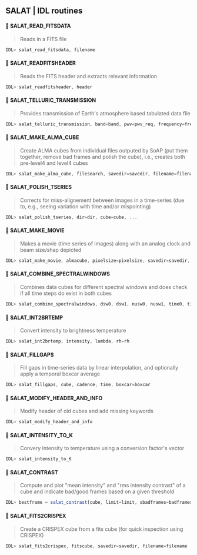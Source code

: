 ## SALAT | IDL routines

#### :round_pushpin: SALAT_READ_FITSDATA
> Reads in a FITS file 
```JavaScript
IDL> salat_read_fitsdata, filename
```

#### :round_pushpin: SALAT_READFITSHEADER
> Reads the FITS header and extracts relevant information 
```JavaScript
IDL> salat_readfitsheader, header
```

#### :round_pushpin: SALAT_TELLURIC_TRANSMISSION
> Provides transmission of Earth's atmosphere based tabulated data file  
```JavaScript
IDL> salat_telluric_transmission, band=band, pwv=pwv_req, frequency=freq_r, out_frequency=out_freq, out_pwv=out_pwv
```

#### :round_pushpin: SALAT_MAKE_ALMA_CUBE
> Create ALMA cubes from individual files outputed by SoAP (put them together, remove bad frames and polish the cube), i.e., creates both pre-level4 and level4 cubes
```JavaScript
IDL> salat_make_alma_cube, filesearch, savedir=savedir, filename=filename, date=date
```

#### :round_pushpin: SALAT_POLISH_TSERIES
> Corrects for miss-alignement between images in a time-series (due to, e.g., seeing variation with time and/or mispointing)
```JavaScript
IDL> salat_polish_tseries, dir=dir, cube=cube, ...
```

#### :round_pushpin: SALAT_MAKE_MOVIE
> Makes a movie (time series of images) along with an analog clock and beam size/shap depicted
```JavaScript
IDL> salat_make_movie, almacube, pixelsize=pixelsize, savedir=savedir, filename=filename
```

#### :round_pushpin: SALAT_COMBINE_SPECTRALWINDOWS
> Combines data cubes for different spectral windows and does check if all time steps do exist in both cubes
```JavaScript
IDL> salat_combine_spectralwindows, dsw0, dsw1, nusw0, nusw1, time0, time1, spectralwindow=specwin
```

#### :round_pushpin: SALAT_INT2BRTEMP
> Convert intensity to brightness temperature
```JavaScript
IDL> salat_int2brtemp, intensity, lambda, rh=rh
```

#### :round_pushpin: SALAT_FILLGAPS
> Fill gaps in time-series data by linear interpolation, and optionally apply a temporal boxcar average
```JavaScript
IDL> salat_fillgaps, cube, cadence, time, boxcar=boxcar
```

#### :round_pushpin: SALAT_MODIFY_HEADER_AND_INFO
> Modify header of old cubes and add missing keywords
```JavaScript
IDL> salat_modify_header_and_info
```

#### :round_pushpin: SALAT_INTENSITY_TO_K
> Convery intensity to temperature using a conversion factor's vector
```JavaScript
IDL> salat_intensity_to_K
```

#### :round_pushpin: SALAT_CONTRAST
> Compute and plot "mean intensity" and "rms intensity contrast" of a cube and indicate bad/good frames based on a given threshold
```JavaScript
IDL> bestframe = salat_contrast(cube, limit=limit, sbadframes=badframes, goodframes=goodframes)
```

#### :round_pushpin: SALAT_FITS2CRISPEX
> Create a CRISPEX cube from a fits cube (for quick inspection using CRISPEX)
```JavaScript
IDL> salat_fits2crispex, fitscube, savedir=savedir, filename=filename
```

